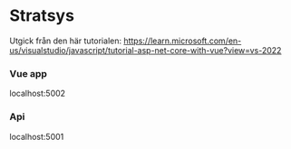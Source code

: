 # Stratsys

Utgick från den här tutorialen: https://learn.microsoft.com/en-us/visualstudio/javascript/tutorial-asp-net-core-with-vue?view=vs-2022

### Vue app
localhost:5002

### Api
localhost:5001
